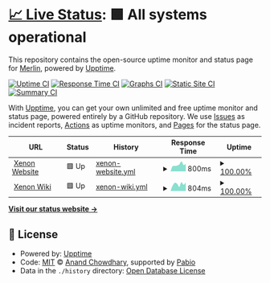 # [📈 Live Status](https://status.xenon.bot): <!--live status--> **🟩 All systems operational**

This repository contains the open-source uptime monitor and status page for [Merlin](https://merlin.gg), powered by [Upptime](https://github.com/upptime/upptime).

[![Uptime CI](https://github.com/merlinfuchs/xenon-uptime/workflows/Uptime%20CI/badge.svg)](https://github.com/merlinfuchs/xenon-uptime/actions?query=workflow%3A%22Uptime+CI%22)
[![Response Time CI](https://github.com/merlinfuchs/xenon-uptime/workflows/Response%20Time%20CI/badge.svg)](https://github.com/merlinfuchs/xenon-uptime/actions?query=workflow%3A%22Response+Time+CI%22)
[![Graphs CI](https://github.com/merlinfuchs/xenon-uptime/workflows/Graphs%20CI/badge.svg)](https://github.com/merlinfuchs/xenon-uptime/actions?query=workflow%3A%22Graphs+CI%22)
[![Static Site CI](https://github.com/merlinfuchs/xenon-uptime/workflows/Static%20Site%20CI/badge.svg)](https://github.com/merlinfuchs/xenon-uptime/actions?query=workflow%3A%22Static+Site+CI%22)
[![Summary CI](https://github.com/merlinfuchs/xenon-uptime/workflows/Summary%20CI/badge.svg)](https://github.com/merlinfuchs/xenon-uptime/actions?query=workflow%3A%22Summary+CI%22)

With [Upptime](https://upptime.js.org), you can get your own unlimited and free uptime monitor and status page, powered entirely by a GitHub repository. We use [Issues](https://github.com/merlinfuchs/xenon-uptime/issues) as incident reports, [Actions](https://github.com/merlinfuchs/xenon-uptime/actions) as uptime monitors, and [Pages](https://status.xenon.bot) for the status page.

<!--start: status pages-->
<!-- This summary is generated by Upptime (https://github.com/upptime/upptime) -->
<!-- Do not edit this manually, your changes will be overwritten -->
<!-- prettier-ignore -->
| URL | Status | History | Response Time | Uptime |
| --- | ------ | ------- | ------------- | ------ |
| <img alt="" src="https://icons.duckduckgo.com/ip3/xenon.bot.ico" height="13"> [Xenon Website](https://xenon.bot/) | 🟩 Up | [xenon-website.yml](https://github.com/merlinfuchs/xenon-uptime/commits/HEAD/history/xenon-website.yml) | <details><summary><img alt="Response time graph" src="./graphs/xenon-website/response-time-week.png" height="20"> 800ms</summary><br><a href="https://status.xenon.bot/history/xenon-website"><img alt="Response time 731" src="https://img.shields.io/endpoint?url=https%3A%2F%2Fraw.githubusercontent.com%2Fmerlinfuchs%2Fxenon-uptime%2FHEAD%2Fapi%2Fxenon-website%2Fresponse-time.json"></a><br><a href="https://status.xenon.bot/history/xenon-website"><img alt="24-hour response time 708" src="https://img.shields.io/endpoint?url=https%3A%2F%2Fraw.githubusercontent.com%2Fmerlinfuchs%2Fxenon-uptime%2FHEAD%2Fapi%2Fxenon-website%2Fresponse-time-day.json"></a><br><a href="https://status.xenon.bot/history/xenon-website"><img alt="7-day response time 800" src="https://img.shields.io/endpoint?url=https%3A%2F%2Fraw.githubusercontent.com%2Fmerlinfuchs%2Fxenon-uptime%2FHEAD%2Fapi%2Fxenon-website%2Fresponse-time-week.json"></a><br><a href="https://status.xenon.bot/history/xenon-website"><img alt="30-day response time 731" src="https://img.shields.io/endpoint?url=https%3A%2F%2Fraw.githubusercontent.com%2Fmerlinfuchs%2Fxenon-uptime%2FHEAD%2Fapi%2Fxenon-website%2Fresponse-time-month.json"></a><br><a href="https://status.xenon.bot/history/xenon-website"><img alt="1-year response time 731" src="https://img.shields.io/endpoint?url=https%3A%2F%2Fraw.githubusercontent.com%2Fmerlinfuchs%2Fxenon-uptime%2FHEAD%2Fapi%2Fxenon-website%2Fresponse-time-year.json"></a></details> | <details><summary><a href="https://status.xenon.bot/history/xenon-website">100.00%</a></summary><a href="https://status.xenon.bot/history/xenon-website"><img alt="All-time uptime 100.00%" src="https://img.shields.io/endpoint?url=https%3A%2F%2Fraw.githubusercontent.com%2Fmerlinfuchs%2Fxenon-uptime%2FHEAD%2Fapi%2Fxenon-website%2Fuptime.json"></a><br><a href="https://status.xenon.bot/history/xenon-website"><img alt="24-hour uptime 100.00%" src="https://img.shields.io/endpoint?url=https%3A%2F%2Fraw.githubusercontent.com%2Fmerlinfuchs%2Fxenon-uptime%2FHEAD%2Fapi%2Fxenon-website%2Fuptime-day.json"></a><br><a href="https://status.xenon.bot/history/xenon-website"><img alt="7-day uptime 100.00%" src="https://img.shields.io/endpoint?url=https%3A%2F%2Fraw.githubusercontent.com%2Fmerlinfuchs%2Fxenon-uptime%2FHEAD%2Fapi%2Fxenon-website%2Fuptime-week.json"></a><br><a href="https://status.xenon.bot/history/xenon-website"><img alt="30-day uptime 100.00%" src="https://img.shields.io/endpoint?url=https%3A%2F%2Fraw.githubusercontent.com%2Fmerlinfuchs%2Fxenon-uptime%2FHEAD%2Fapi%2Fxenon-website%2Fuptime-month.json"></a><br><a href="https://status.xenon.bot/history/xenon-website"><img alt="1-year uptime 100.00%" src="https://img.shields.io/endpoint?url=https%3A%2F%2Fraw.githubusercontent.com%2Fmerlinfuchs%2Fxenon-uptime%2FHEAD%2Fapi%2Fxenon-website%2Fuptime-year.json"></a></details>
| <img alt="" src="https://icons.duckduckgo.com/ip3/wiki.xenon.bot.ico" height="13"> [Xenon Wiki](https://wiki.xenon.bot/) | 🟩 Up | [xenon-wiki.yml](https://github.com/merlinfuchs/xenon-uptime/commits/HEAD/history/xenon-wiki.yml) | <details><summary><img alt="Response time graph" src="./graphs/xenon-wiki/response-time-week.png" height="20"> 804ms</summary><br><a href="https://status.xenon.bot/history/xenon-wiki"><img alt="Response time 759" src="https://img.shields.io/endpoint?url=https%3A%2F%2Fraw.githubusercontent.com%2Fmerlinfuchs%2Fxenon-uptime%2FHEAD%2Fapi%2Fxenon-wiki%2Fresponse-time.json"></a><br><a href="https://status.xenon.bot/history/xenon-wiki"><img alt="24-hour response time 644" src="https://img.shields.io/endpoint?url=https%3A%2F%2Fraw.githubusercontent.com%2Fmerlinfuchs%2Fxenon-uptime%2FHEAD%2Fapi%2Fxenon-wiki%2Fresponse-time-day.json"></a><br><a href="https://status.xenon.bot/history/xenon-wiki"><img alt="7-day response time 804" src="https://img.shields.io/endpoint?url=https%3A%2F%2Fraw.githubusercontent.com%2Fmerlinfuchs%2Fxenon-uptime%2FHEAD%2Fapi%2Fxenon-wiki%2Fresponse-time-week.json"></a><br><a href="https://status.xenon.bot/history/xenon-wiki"><img alt="30-day response time 759" src="https://img.shields.io/endpoint?url=https%3A%2F%2Fraw.githubusercontent.com%2Fmerlinfuchs%2Fxenon-uptime%2FHEAD%2Fapi%2Fxenon-wiki%2Fresponse-time-month.json"></a><br><a href="https://status.xenon.bot/history/xenon-wiki"><img alt="1-year response time 759" src="https://img.shields.io/endpoint?url=https%3A%2F%2Fraw.githubusercontent.com%2Fmerlinfuchs%2Fxenon-uptime%2FHEAD%2Fapi%2Fxenon-wiki%2Fresponse-time-year.json"></a></details> | <details><summary><a href="https://status.xenon.bot/history/xenon-wiki">100.00%</a></summary><a href="https://status.xenon.bot/history/xenon-wiki"><img alt="All-time uptime 100.00%" src="https://img.shields.io/endpoint?url=https%3A%2F%2Fraw.githubusercontent.com%2Fmerlinfuchs%2Fxenon-uptime%2FHEAD%2Fapi%2Fxenon-wiki%2Fuptime.json"></a><br><a href="https://status.xenon.bot/history/xenon-wiki"><img alt="24-hour uptime 100.00%" src="https://img.shields.io/endpoint?url=https%3A%2F%2Fraw.githubusercontent.com%2Fmerlinfuchs%2Fxenon-uptime%2FHEAD%2Fapi%2Fxenon-wiki%2Fuptime-day.json"></a><br><a href="https://status.xenon.bot/history/xenon-wiki"><img alt="7-day uptime 100.00%" src="https://img.shields.io/endpoint?url=https%3A%2F%2Fraw.githubusercontent.com%2Fmerlinfuchs%2Fxenon-uptime%2FHEAD%2Fapi%2Fxenon-wiki%2Fuptime-week.json"></a><br><a href="https://status.xenon.bot/history/xenon-wiki"><img alt="30-day uptime 100.00%" src="https://img.shields.io/endpoint?url=https%3A%2F%2Fraw.githubusercontent.com%2Fmerlinfuchs%2Fxenon-uptime%2FHEAD%2Fapi%2Fxenon-wiki%2Fuptime-month.json"></a><br><a href="https://status.xenon.bot/history/xenon-wiki"><img alt="1-year uptime 100.00%" src="https://img.shields.io/endpoint?url=https%3A%2F%2Fraw.githubusercontent.com%2Fmerlinfuchs%2Fxenon-uptime%2FHEAD%2Fapi%2Fxenon-wiki%2Fuptime-year.json"></a></details>

<!--end: status pages-->

[**Visit our status website →**](https://status.xenon.bot)

## 📄 License

- Powered by: [Upptime](https://github.com/upptime/upptime)
- Code: [MIT](./LICENSE) © [Anand Chowdhary](https://anandchowdhary.com), supported by [Pabio](https://pabio.com)
- Data in the `./history` directory: [Open Database License](https://opendatacommons.org/licenses/odbl/1-0/)
